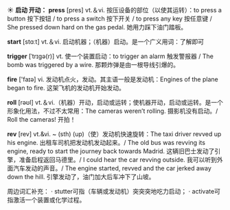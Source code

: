 ☀ <span class="category">**启动 开动：**</span>
<span class="vocabulary">**press**</span> [pres] 
<span class="definition">vt.＆vi. 按压设备的部位（以使其运转）：</span>to press a button 按下按钮 / to press a switch 按下开关 / to press any key 按任意键 / She pressed down hard on the gas pedal. 她用力踩下油门踏板。

<span class="vocabulary">**start**</span> [stɑːt] 
<span class="definition">vt.＆vi. 启动机器；（机器）启动。是一个广义用词：</span>了解即可
           
<span class="vocabulary">**trigger**</span> [ˈtrɪgə(r)]
<span class="definition">vt. 使一个装置启动：</span>to trigger an alarm 触发警报器 / The bomb was triggered by a wire. 那颗炸弹是由一根导线引爆的。

<span class="vocabulary">**fire**</span> ['faɪə] 
<span class="definition">vi. 发动机点火，发动。其主语一般是发动机：</span>Engines of the plane began to fire. 这架飞机的发动机开始发动。

<span class="vocabulary">**roll**</span> [rəʊl] 
<span class="definition">vt.＆vi.（机器）开动，启动或运转；使机器开动，启动或运转。是一个形象化用法，不过不太常用：</span>The cameras weren’t rolling. 摄影机没有启动。/ Roll the cameras! 开拍！
                      
<span class="vocabulary">**rev**</span> [rev]
<span class="definition">vt.&vi. ~ (sth) (up)（使）发动机快速旋转：</span>The taxi driver revved up his engine. 出租车司机把发动机发动起来。/ The old bus was revving its engine, ready to start the journey back towards Madrid. 这辆旧巴士发动了引擎，准备启程返回马德里。/ I could hear the car revving outside. 我可以听到外面汽车发动的声音。/ The engine started, revved and the car jerked away down the hill. 引擎发动了，油门加大后车冲下了山坡。

周边词汇补充：
· stutter可指（车辆或发动机）突突突地吃力启动；
· activate可指激活一个装置或化学过程。

